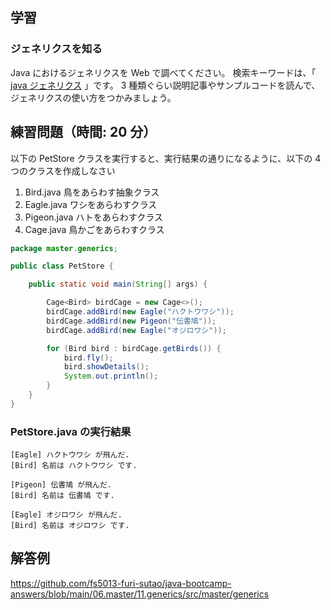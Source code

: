 ## 学習

### ジェネリクスを知る

Java におけるジェネリクスを Web で調べてください。
検索キーワードは、「 [java ジェネリクス](https://www.google.com/search?q=java+ジェネリクス) 」です。
3 種類ぐらい説明記事やサンプルコードを読んで、ジェネリクスの使い方をつかみましょう。

## 練習問題（時間: 20 分）

以下の PetStore クラスを実行すると、実行結果の通りになるように、以下の 4 つのクラスを作成しなさい

1. Bird.java 鳥をあらわす抽象クラス
2. Eagle.java ワシをあらわすクラス
3. Pigeon.java ハトをあらわすクラス
4. Cage.java 鳥かごをあらわすクラス

```java
package master.generics;

public class PetStore {

    public static void main(String[] args) {

        Cage<Bird> birdCage = new Cage<>();
        birdCage.addBird(new Eagle("ハクトウワシ"));
        birdCage.addBird(new Pigeon("伝書鳩"));
        birdCage.addBird(new Eagle("オジロワシ"));

        for (Bird bird : birdCage.getBirds()) {
            bird.fly();
            bird.showDetails();
            System.out.println();
        }
    }
}
```

### PetStore.java の実行結果

```console
[Eagle] ハクトウワシ が飛んだ.
[Bird] 名前は ハクトウワシ です.

[Pigeon] 伝書鳩 が飛んだ.
[Bird] 名前は 伝書鳩 です.

[Eagle] オジロワシ が飛んだ.
[Bird] 名前は オジロワシ です.

```

## 解答例

https://github.com/fs5013-furi-sutao/java-bootcamp-answers/blob/main/06.master/11.generics/src/master/generics
